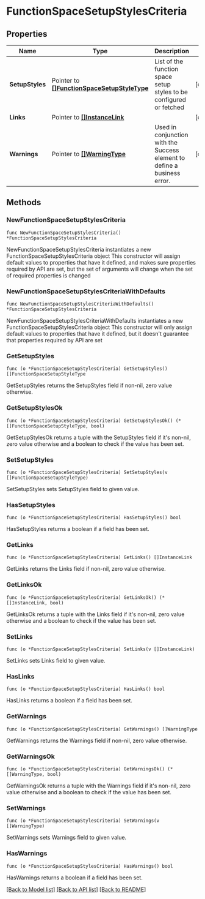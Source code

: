 # FunctionSpaceSetupStylesCriteria

## Properties

Name | Type | Description | Notes
------------ | ------------- | ------------- | -------------
**SetupStyles** | Pointer to [**[]FunctionSpaceSetupStyleType**](FunctionSpaceSetupStyleType.md) | List of the function space setup styles to be configured or fetched | [optional] 
**Links** | Pointer to [**[]InstanceLink**](InstanceLink.md) |  | [optional] 
**Warnings** | Pointer to [**[]WarningType**](WarningType.md) | Used in conjunction with the Success element to define a business error. | [optional] 

## Methods

### NewFunctionSpaceSetupStylesCriteria

`func NewFunctionSpaceSetupStylesCriteria() *FunctionSpaceSetupStylesCriteria`

NewFunctionSpaceSetupStylesCriteria instantiates a new FunctionSpaceSetupStylesCriteria object
This constructor will assign default values to properties that have it defined,
and makes sure properties required by API are set, but the set of arguments
will change when the set of required properties is changed

### NewFunctionSpaceSetupStylesCriteriaWithDefaults

`func NewFunctionSpaceSetupStylesCriteriaWithDefaults() *FunctionSpaceSetupStylesCriteria`

NewFunctionSpaceSetupStylesCriteriaWithDefaults instantiates a new FunctionSpaceSetupStylesCriteria object
This constructor will only assign default values to properties that have it defined,
but it doesn't guarantee that properties required by API are set

### GetSetupStyles

`func (o *FunctionSpaceSetupStylesCriteria) GetSetupStyles() []FunctionSpaceSetupStyleType`

GetSetupStyles returns the SetupStyles field if non-nil, zero value otherwise.

### GetSetupStylesOk

`func (o *FunctionSpaceSetupStylesCriteria) GetSetupStylesOk() (*[]FunctionSpaceSetupStyleType, bool)`

GetSetupStylesOk returns a tuple with the SetupStyles field if it's non-nil, zero value otherwise
and a boolean to check if the value has been set.

### SetSetupStyles

`func (o *FunctionSpaceSetupStylesCriteria) SetSetupStyles(v []FunctionSpaceSetupStyleType)`

SetSetupStyles sets SetupStyles field to given value.

### HasSetupStyles

`func (o *FunctionSpaceSetupStylesCriteria) HasSetupStyles() bool`

HasSetupStyles returns a boolean if a field has been set.

### GetLinks

`func (o *FunctionSpaceSetupStylesCriteria) GetLinks() []InstanceLink`

GetLinks returns the Links field if non-nil, zero value otherwise.

### GetLinksOk

`func (o *FunctionSpaceSetupStylesCriteria) GetLinksOk() (*[]InstanceLink, bool)`

GetLinksOk returns a tuple with the Links field if it's non-nil, zero value otherwise
and a boolean to check if the value has been set.

### SetLinks

`func (o *FunctionSpaceSetupStylesCriteria) SetLinks(v []InstanceLink)`

SetLinks sets Links field to given value.

### HasLinks

`func (o *FunctionSpaceSetupStylesCriteria) HasLinks() bool`

HasLinks returns a boolean if a field has been set.

### GetWarnings

`func (o *FunctionSpaceSetupStylesCriteria) GetWarnings() []WarningType`

GetWarnings returns the Warnings field if non-nil, zero value otherwise.

### GetWarningsOk

`func (o *FunctionSpaceSetupStylesCriteria) GetWarningsOk() (*[]WarningType, bool)`

GetWarningsOk returns a tuple with the Warnings field if it's non-nil, zero value otherwise
and a boolean to check if the value has been set.

### SetWarnings

`func (o *FunctionSpaceSetupStylesCriteria) SetWarnings(v []WarningType)`

SetWarnings sets Warnings field to given value.

### HasWarnings

`func (o *FunctionSpaceSetupStylesCriteria) HasWarnings() bool`

HasWarnings returns a boolean if a field has been set.


[[Back to Model list]](../README.md#documentation-for-models) [[Back to API list]](../README.md#documentation-for-api-endpoints) [[Back to README]](../README.md)


